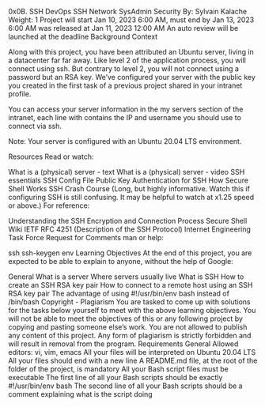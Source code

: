 0x0B. SSH DevOps SSH Network SysAdmin Security By: Sylvain Kalache Weight: 1 Project will start Jan 10, 2023 6:00 AM, must end by Jan 13, 2023 6:00 AM was released at Jan 11, 2023 12:00 AM An auto review will be launched at the deadline Background Context

Along with this project, you have been attributed an Ubuntu server, living in a datacenter far far away. Like level 2 of the application process, you will connect using ssh. But contrary to level 2, you will not connect using a password but an RSA key. We’ve configured your server with the public key you created in the first task of a previous project shared in your intranet profile.

You can access your server information in the my servers section of the intranet, each line with contains the IP and username you should use to connect via ssh.

Note: Your server is configured with an Ubuntu 20.04 LTS environment.

Resources Read or watch:

What is a (physical) server - text What is a (physical) server - video SSH essentials SSH Config File Public Key Authentication for SSH How Secure Shell Works SSH Crash Course (Long, but highly informative. Watch this if configuring SSH is still confusing. It may be helpful to watch at x1.25 speed or above.) For reference:

Understanding the SSH Encryption and Connection Process Secure Shell Wiki IETF RFC 4251 (Description of the SSH Protocol) Internet Engineering Task Force Request for Comments man or help:

ssh ssh-keygen env Learning Objectives At the end of this project, you are expected to be able to explain to anyone, without the help of Google:

General What is a server Where servers usually live What is SSH How to create an SSH RSA key pair How to connect to a remote host using an SSH RSA key pair The advantage of using #!/usr/bin/env bash instead of /bin/bash Copyright - Plagiarism You are tasked to come up with solutions for the tasks below yourself to meet with the above learning objectives. You will not be able to meet the objectives of this or any following project by copying and pasting someone else’s work. You are not allowed to publish any content of this project. Any form of plagiarism is strictly forbidden and will result in removal from the program. Requirements General Allowed editors: vi, vim, emacs All your files will be interpreted on Ubuntu 20.04 LTS All your files should end with a new line A README.md file, at the root of the folder of the project, is mandatory All your Bash script files must be executable The first line of all your Bash scripts should be exactly #!/usr/bin/env bash The second line of all your Bash scripts should be a comment explaining what is the script doing

